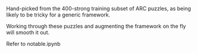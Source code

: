Hand-picked from the 400-strong training subset of ARC puzzles, as being likely to be tricky for a generic framework.

Working through these puzzles and augmenting the framework on the fly will smooth it out.

Refer to notable.ipynb
